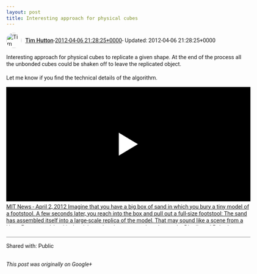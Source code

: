 ```yaml
---
layout: post
title: Interesting approach for physical cubes
---
```


<html><head><meta charset="utf-8"><title>Interesting approach for physical cubes to replicate a given shape. At the en...</title><style>body {font: 11pt Roboto, Arial, sans-serif; max-width: 640px; margin: 24px;}.author-photo {border-radius: 50%; margin-right: 10px; width: 40px;}.author {font-weight: 500;}.main-content {margin: 15px 0 15px;}.post-title {font-weight: bold;}.location {display: block; margin-top: 15px;}.location img {float: left; margin-right: 5px; width: 20px;}.media-link {display: inline-block; max-width: 100%; vertical-align: top;}.media-link p {margin-top: 5px; max-height: 4em; overflow: scroll;}.media {max-height: 100vh; max-width: 100%;}.video-placeholder {background: black; display: flex; height: 300px; max-width: 100%; width: 640px;}.play-icon {border-bottom: 30px solid transparent; border-left: 50px solid white; border-top: 30px solid transparent; color: white; margin: auto;}.album {max-height: 800px; overflow: scroll; width: calc(100vw - 48px);}.album .media-link {margin-right: 5px; max-width: 250px;}.album .media {max-height: 250px;}.link-embed {border-top: 1px solid lightgrey; display: block; margin-top: 20px;}.link-embed img {max-width: 100%;}.inline-link-embed {display: block;}.inline-link-embed img {vertical-align: middle;}.link-title {display: inline-block; font-size: medium; font-weight: 300; padding-left: 1em;}.reshare-attribution {display: block; font-weight: bold; margin-bottom: 10px;}.poll-image {margin-bottom: 5px; max-height: 300px; max-width: 500px;}.poll-choice {align-items: center; display: flex; margin-bottom: 5px; max-width: 500px;}.poll-choice-percentage {background-color: lightblue; height: 100%; left: 0; position: absolute; z-index: -1;}.poll-choice-selected {margin-right: 5px;}.poll-choice-results {border: 1px solid lightgray; border-radius: 5px; display: flex; line-height: 40px; overflow: hidden; padding: 0 8px; position: relative;}.poll-choice-results, .poll-choice-description {flex-grow: 1; margin-right: 10px;}.poll-choice-image {width: 100%;}.poll-choice-image, .poll-choice-image img {max-height: 40px; max-width: 100px;}.poll-choice-votes {max-height: 100px; overflow: auto;}.plus-entity-embed {color: black; display: block; text-decoration: none;}.plus-entity-embed-cover-photo {max-height: 300px; max-width: 100%;}.plus-entity-embed-info {padding: 0 1em 1em;}.plus-entity-embed-info h2 {font-weight: 500; margin: 10px 0;}.plus-entity-embed-info p {font-size: small; margin: 0;}.collection-owner-avatar {border-radius: 50%; border: 2px solid white; height: 40px; margin-top: -22px;}.visibility {padding: 1em 0; border-top: 1px solid grey;}.post-activity {padding: 1em 0; border-top: 1px solid grey;}.comments {border-top: 1px solid gray; padding-top: 1em;}.comment + .comment {margin-top: 1em;}.comment .media-link, .comment .inline-link-embed {margin-top: 5px;}</style></head><body><div style="margin-bottom:1em;"><div style="display:flex; align-items:center"><img class="author-photo" src="https://lh4.googleusercontent.com/-epo4ZZKNqEw/AAAAAAAAAAI/AAAAAAAAVSU/qu3LpcHEnoQ/s64-c/photo.jpg" alt="Tim Hutton"><a href="https://plus.google.com/+TimHutton" target="_blank" class="author">Tim Hutton</a> - <a target="_blank" href="https://plus.google.com/+TimHutton/posts/LfYwMwbPnfK">2012-04-06 21:28:25+0000</a><span> - Updated: 2012-04-06 21:28:25+0000</span></div><div class="main-content">Interesting approach for physical cubes to replicate a given shape. At the end of the process all the unbonded cubes could be shaken off to leave the replicated object.<br><br>Let me know if you find the technical details of the algorithm.</div><a href="http://www.youtube.com/watch?v=okciiW26A6c" target="_blank" class="media-link"><div class="video-placeholder" title="MIT News - April 2, 2012 Imagine that you have a big box of sand in which you bury a tiny model of a footstool. A few seconds later, you reach into the box and pull out a full-size footstool: The sand has assembled itself into a large-scale replica of the model. That may sound like a scene from a Harry Potter novel, but it&#39;s the vision animating a research project at the Distributed Robotics Laboratory (DRL) at MIT&#39;s Computer Science and Artificial Intelligence Laboratory. At the IEEE International Conference on Robotics and Automation in May — the world&#39;s premier robotics conference — DRL researchers will present a paper describing algorithms that could enable such &quot;smart sand.&quot; They also describe experiments in which they tested the algorithms on somewhat larger particles — cubes about 10 millimeters to an edge, with rudimentary microprocessors inside and very unusual magnets on four of their sides. Unlike many other approaches to reconfigurable robots, smart sand uses a subtractive method, akin to stone carving, rather than an additive method, akin to snapping LEGO blocks together. A heap of smart sand would be analogous to the rough block of stone that a sculptor begins with. The individual grains would pass messages back and forth and selectively attach to each other to form a three-dimensional object; the grains not necessary to build that object would simply fall away. When the object had served its purpose, it would be returned to the heap. Its constituent grains would detach from each other, becoming free to participate in the formation of a new shape. Read more at MIT News: http://web.mit.edu/newsoffice/2012/smart-robotic-sand-0402.html Still photos courtesy of M. Scott Brauer Animation courtesy of Kyle Gilpin"><span class="play-icon"></span></div><p>MIT News - April 2, 2012 Imagine that you have a big box of sand in which you bury a tiny model of a footstool. A few seconds later, you reach into the box and pull out a full-size footstool: The sand has assembled itself into a large-scale replica of the model. That may sound like a scene from a Harry Potter novel, but it&#39;s the vision animating a research project at the Distributed Robotics Laboratory (DRL) at MIT&#39;s Computer Science and Artificial Intelligence Laboratory. At the IEEE International Conference on Robotics and Automation in May — the world&#39;s premier robotics conference — DRL researchers will present a paper describing algorithms that could enable such &quot;smart sand.&quot; They also describe experiments in which they tested the algorithms on somewhat larger particles — cubes about 10 millimeters to an edge, with rudimentary microprocessors inside and very unusual magnets on four of their sides. Unlike many other approaches to reconfigurable robots, smart sand uses a subtractive method, akin to stone carving, rather than an additive method, akin to snapping LEGO blocks together. A heap of smart sand would be analogous to the rough block of stone that a sculptor begins with. The individual grains would pass messages back and forth and selectively attach to each other to form a three-dimensional object; the grains not necessary to build that object would simply fall away. When the object had served its purpose, it would be returned to the heap. Its constituent grains would detach from each other, becoming free to participate in the formation of a new shape. Read more at MIT News: http://web.mit.edu/newsoffice/2012/smart-robotic-sand-0402.html Still photos courtesy of M. Scott Brauer Animation courtesy of Kyle Gilpin</p></a></div><div class="visibility">Shared with: Public</div></body></html>

<i>This post was originally on Google+</i>